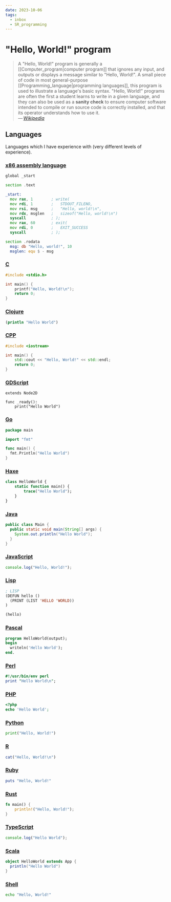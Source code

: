 ```yaml
---
date: 2023-10-06
tags:
  - inbox
  - SR_programming
---
```


# "Hello, World!" program

> A "Hello, World!" program is generally a
[[Computer_program|computer program]] that ignores any input, and outputs or
> displays a message similar to "Hello, World!". A small piece of code in most
> general-purpose [[Programming_language|programming languages]], this program
> is used to illustrate a language's basic syntax. "Hello, World!" programs are
> often the first a student learns to write in a given language, and they can
> also be used as a **sanity check** to ensure computer software intended to
> compile or run source code is correctly installed, and that its operator
> understands how to use it.\
> — <cite>[Wikipedia](https://en.wikipedia.org/wiki/%22Hello,_World!%22_program)</cite>

## Languages

Languages which I have experience with (very different levels of experience).

### [x86 assembly language](./external/hello_world/assembly.asm)

```asm
global _start

section .text

_start:
  mov rax, 1        ; write(
  mov rdi, 1        ;   STDOUT_FILENO,
  mov rsi, msg      ;   "Hello, world!\n",
  mov rdx, msglen   ;   sizeof("Hello, world!\n")
  syscall           ; );
  mov rax, 60       ; exit(
  mov rdi, 0        ;   EXIT_SUCCESS
  syscall           ; );

section .rodata
  msg: db "Hello, world!", 10
  msglen: equ $ - msg
```

### [C](./external/hello_world/c.c)

```c
#include <stdio.h>

int main() {
    printf("Hello, World!\n");
    return 0;
}
```

### [Clojure](./external/hello_world/clojure.clj)
```clojure
(println "Hello World")
```

### [CPP](./external/hello_world/c++.cpp)

```cpp
#include <iostream>

int main() {
    std::cout << "Hello, World!" << std::endl;
    return 0;
}
```

### [GDScript](./external/hello_world/GDScript.gd)
```gdscript
extends Node2D

func _ready():
    print("Hello World")
```

### [Go](./external/hello_world/golang.go)

```go
package main

import "fmt"

func main() {
  fmt.Println("Hello World")
}
```

### [Haxe](./external/hello_world/haxe.hx)
```haxe
class HelloWorld {
    static function main() {
        trace("Hello World");
    }
}
```

### [Java](./external/hello_world/java.java)

```java
public class Main {
  public static void main(String[] args) {
    System.out.println("Hello World");
  }
}
```

### [JavaScript](./external/hello_world/javascript.js)

```javascript
console.log("Hello, World!");
```

### [Lisp](./external/hello_world/lisp.lsp)

```lisp
; LISP
(DEFUN hello ()
  (PRINT (LIST 'HELLO 'WORLD))
)

(hello)
```

### [Pascal](./external/hello_world/pascal.pas)

```pascal
program HelloWorld(output);
begin
  writeln('Hello World');
end.
```

### [Perl](./external/hello_world/perl.pl)

```perl
#!/usr/bin/env perl
print "Hello World\n";
```

### [PHP](./external/hello_world/PHP.php)
```php
<?php
echo 'Hello World';
```

### [Python](./external/hello_world/python.py)

```python
print("Hello, World!")
```

### [R](./external/hello_world/R.r)

```r
cat("Hello, World!\n")
```

### [Ruby](./external/hello_world/ruby.rb)

```ruby
puts "Hello, World!"
```

### [Rust](./external/hello_world/rust.rs)

```rust
fn main() {
    println!("Hello, World!");
}
```

### [TypeScript](./external/hello_world/typescript.ts)

```typescript
console.log("Hello World");
```

### [Scala](./external/hello_world/scala.scala)
```scala
object HelloWorld extends App {
  println("Hello World")
}
```

### [Shell](./external/hello_world/shell.sh)

```sh
echo "Hello, World!"
```
